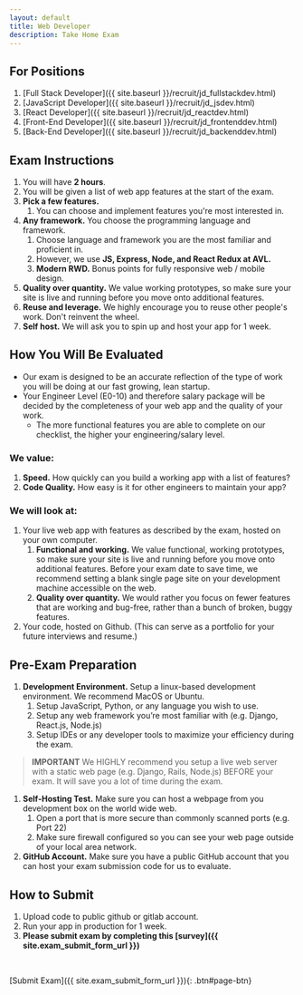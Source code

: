 ```yaml
---
layout: default
title: Web Developer
description: Take Home Exam
---
```


## For Positions
1. [Full Stack Developer]({{ site.baseurl }}/recruit/jd_fullstackdev.html)
1. [JavaScript Developer]({{ site.baseurl }}/recruit/jd_jsdev.html)
1. [React Developer]({{ site.baseurl }}/recruit/jd_reactdev.html)
1. [Front-End Developer]({{ site.baseurl }}/recruit/jd_frontenddev.html)
1. [Back-End Developer]({{ site.baseurl }}/recruit/jd_backenddev.html)

## Exam Instructions
1. You will have **2 hours**.
1. You will be given a list of web app features at the start of the exam. 
1. **Pick a few features.**
	1. You can choose and implement features you're most interested in.
1. **Any framework.** You choose the programming language and framework.
	1. Choose language and framework you are the most familiar and proficient in. 
	1. However, we use **JS, Express, Node, and React Redux at AVL.**
	1. **Modern RWD.** Bonus points for fully responsive web / mobile design.
1. **Quality over quantity.** We value working prototypes, so make sure your site is live and running before you move onto additional features.
1. **Reuse and leverage.** We highly encourage you to reuse other people's work. Don't reinvent the wheel.
1. **Self host.** We will ask you to spin up and host your app for 1 week.

## How You Will Be Evaluated
* Our exam is designed to be an accurate reflection of the type of work you will be doing at our fast growing, lean startup. 
* Your Engineer Level (E0-10) and therefore salary package will be decided by the completeness of your web app and the quality of your work. 
	* The more functional features you are able to complete on our checklist, the higher your engineering/salary level.

### We value:
1. **Speed.** How quickly can you build a working app with a list of features?
1. **Code Quality.** How easy is it for other engineers to maintain your app?

### We will look at:
1. Your live web app with features as described by the exam, hosted on your own computer.
	1. **Functional and working.** We value functional, working prototypes, so make sure your site is live and running before you move onto additional features. Before your exam date to save time, we recommend setting a blank single page site on your development machine accessible on the web.
	1. **Quality over quantity.** We would rather you focus on fewer features that are working and bug-free, rather than a bunch of broken, buggy features.
1. Your code, hosted on Github. (This can serve as a portfolio for your future interviews and resume.)

## Pre-Exam Preparation
1. **Development Environment.** Setup a linux-based development environment. We recommend MacOS or Ubuntu.
	1. Setup JavaScript, Python, or any language you wish to use.
	1. Setup any web framework you’re most familiar with (e.g. Django, React.js, Node.js)
	1. Setup IDEs or any developer tools to maximize your efficiency during the exam.

> **IMPORTANT**
> We HIGHLY recommend you setup a live web server with a static web page (e.g. Django, Rails, Node.js) BEFORE your exam.
> It will save you a lot of time during the exam.

1. **Self-Hosting Test.** Make sure you can host a webpage from you development box on the world wide web.
	1. Open a port that is more secure than commonly scanned ports (e.g. Port 22)
	1. Make sure firewall configured so you can see your web page outside of your local area network.
1. **GitHub Account.** Make sure you have a public GitHub account that you can host your exam submission code for us to evaluate.

## How to Submit
1. Upload code to public github or gitlab account.
1. Run your app in production for 1 week.
1. **Please submit exam by completing this [survey]({{ site.exam_submit_form_url }})**

<br>

[Submit Exam]({{ site.exam_submit_form_url }}){: .btn#page-btn}